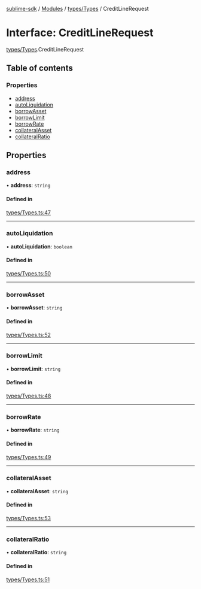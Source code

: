 [sublime-sdk](../README.md) / [Modules](../modules.md) / [types/Types](../modules/types_Types.md) / CreditLineRequest

# Interface: CreditLineRequest

[types/Types](../modules/types_Types.md).CreditLineRequest

## Table of contents

### Properties

- [address](types_Types.CreditLineRequest.md#address)
- [autoLiquidation](types_Types.CreditLineRequest.md#autoliquidation)
- [borrowAsset](types_Types.CreditLineRequest.md#borrowasset)
- [borrowLimit](types_Types.CreditLineRequest.md#borrowlimit)
- [borrowRate](types_Types.CreditLineRequest.md#borrowrate)
- [collateralAsset](types_Types.CreditLineRequest.md#collateralasset)
- [collateralRatio](types_Types.CreditLineRequest.md#collateralratio)

## Properties

### address

• **address**: `string`

#### Defined in

[types/Types.ts:47](https://github.com/sublime-finance/sublime-sdk/blob/c4b3a81/src/types/Types.ts#L47)

___

### autoLiquidation

• **autoLiquidation**: `boolean`

#### Defined in

[types/Types.ts:50](https://github.com/sublime-finance/sublime-sdk/blob/c4b3a81/src/types/Types.ts#L50)

___

### borrowAsset

• **borrowAsset**: `string`

#### Defined in

[types/Types.ts:52](https://github.com/sublime-finance/sublime-sdk/blob/c4b3a81/src/types/Types.ts#L52)

___

### borrowLimit

• **borrowLimit**: `string`

#### Defined in

[types/Types.ts:48](https://github.com/sublime-finance/sublime-sdk/blob/c4b3a81/src/types/Types.ts#L48)

___

### borrowRate

• **borrowRate**: `string`

#### Defined in

[types/Types.ts:49](https://github.com/sublime-finance/sublime-sdk/blob/c4b3a81/src/types/Types.ts#L49)

___

### collateralAsset

• **collateralAsset**: `string`

#### Defined in

[types/Types.ts:53](https://github.com/sublime-finance/sublime-sdk/blob/c4b3a81/src/types/Types.ts#L53)

___

### collateralRatio

• **collateralRatio**: `string`

#### Defined in

[types/Types.ts:51](https://github.com/sublime-finance/sublime-sdk/blob/c4b3a81/src/types/Types.ts#L51)
